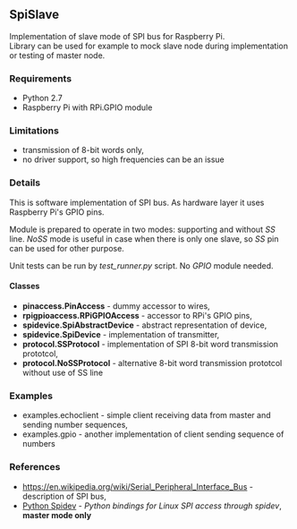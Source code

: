 ## SpiSlave

Implementation of slave mode of SPI bus for Raspberry Pi.  
Library can be used for example to mock slave node during implementation or testing of master node.


### Requirements

* Python 2.7
* Raspberry Pi with RPi.GPIO module


### Limitations

* transmission of 8-bit words only,
* no driver support, so high frequencies can be an issue



### Details

This is software implementation of SPI bus. As hardware layer it uses Raspberry Pi's GPIO pins.

Module is prepared to operate in two modes: supporting and without _SS_ line. _NoSS_ mode is useful in case when there is only one slave, so _SS_ pin can be used for other purpose.

Unit tests can be run by _test_runner.py_ script. No _GPIO_ module needed.

#### Classes

* __pinaccess.PinAccess__ - dummy accessor to wires,
* __rpigpioaccess.RPiGPIOAccess__ - accessor to RPi's GPIO pins,
* __spidevice.SpiAbstractDevice__ - abstract representation of device,
* __spidevice.SpiDevice__ - implementation of transmitter,
* __protocol.SSProtocol__ - implementation of SPI 8-bit word transmission prototcol,
* __protocol.NoSSProtocol__ - alternative 8-bit word transmission prototcol without use of SS line


### Examples

* examples.echoclient - simple client receiving data from master and sending number sequences,
* examples.gpio - another implementation of client sending sequence of numbers


### References

* https://en.wikipedia.org/wiki/Serial_Peripheral_Interface_Bus - description of SPI bus,
* [Python Spidev](https://pypi.python.org/pypi/spidev) - _Python bindings for Linux SPI access through spidev_, **master mode only**
